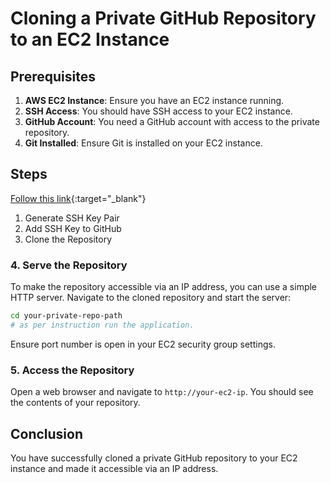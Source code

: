 # Cloning a Private GitHub Repository to an EC2 Instance

## Prerequisites

1. **AWS EC2 Instance**: Ensure you have an EC2 instance running.
2. **SSH Access**: You should have SSH access to your EC2 instance.
3. **GitHub Account**: You need a GitHub account with access to the private repository.
4. **Git Installed**: Ensure Git is installed on your EC2 instance.

## Steps

[Follow this link](./../part-01-git/part-04.md){:target="\_blank"}

1. Generate SSH Key Pair
1. Add SSH Key to GitHub
1. Clone the Repository

### 4. Serve the Repository

To make the repository accessible via an IP address, you can use a simple HTTP server. Navigate to the cloned repository and start the server:

```sh
cd your-private-repo-path
# as per instruction run the application.
```

Ensure port number is open in your EC2 security group settings.

### 5. Access the Repository

Open a web browser and navigate to `http://your-ec2-ip`. You should see the contents of your repository.

## Conclusion

You have successfully cloned a private GitHub repository to your EC2 instance and made it accessible via an IP address.
